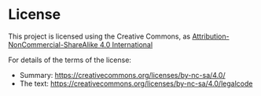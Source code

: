 License
=======

This project is licensed using the Creative Commons, as [Attribution-NonCommercial-ShareAlike 4.0 International](https://creativecommons.org/licenses/by-nc-sa/4.0/)

For details of the terms of the license:

  - Summary: https://creativecommons.org/licenses/by-nc-sa/4.0/
  - The text: https://creativecommons.org/licenses/by-nc-sa/4.0/legalcode

